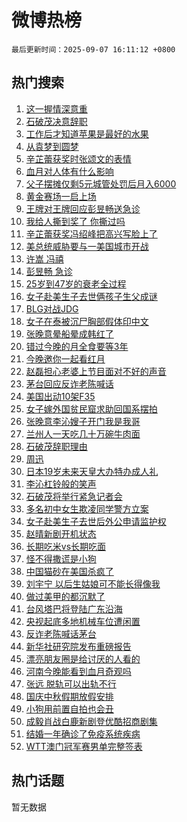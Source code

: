 # 微博热榜

`最后更新时间：2025-09-07 16:11:12 +0800`

## 热门搜索

1. [这一握情深意重](https://m.weibo.cn/search?containerid=100103type%3D1%26t%3D10%26q%3D%23%E8%BF%99%E4%B8%80%E6%8F%A1%E6%83%85%E6%B7%B1%E6%84%8F%E9%87%8D%23&stream_entry_id=51&isnewpage=1&extparam=seat%3D1%26filter_type%3Drealtimehot%26stream_entry_id%3D51%26c_type%3D51%26pos%3D0%26cate%3D10103%26dgr%3D0%26q%3D%2523%25E8%25BF%2599%25E4%25B8%2580%25E6%258F%25A1%25E6%2583%2585%25E6%25B7%25B1%25E6%2584%258F%25E9%2587%258D%2523%26display_time%3D1757232671%26pre_seqid%3D17572326713590107776965)
1. [石破茂决意辞职](https://m.weibo.cn/search?containerid=100103type%3D1%26t%3D10%26q%3D%23%E7%9F%B3%E7%A0%B4%E8%8C%82%E5%86%B3%E6%84%8F%E8%BE%9E%E8%81%8C%23&stream_entry_id=31&isnewpage=1&extparam=seat%3D1%26filter_type%3Drealtimehot%26c_type%3D31%26cate%3D5001%26band_rank%3D1%26stream_entry_id%3D31%26lcate%3D5001%26dgr%3D0%26pos%3D0%26realpos%3D1%26flag%3D0%26q%3D%2523%25E7%259F%25B3%25E7%25A0%25B4%25E8%258C%2582%25E5%2586%25B3%25E6%2584%258F%25E8%25BE%259E%25E8%2581%258C%2523%26display_time%3D1757232671%26pre_seqid%3D17572326713590107776965)
1. [工作后才知道苹果是最好的水果](https://m.weibo.cn/search?containerid=100103type%3D1%26t%3D10%26q%3D%E5%B7%A5%E4%BD%9C%E5%90%8E%E6%89%8D%E7%9F%A5%E9%81%93%E8%8B%B9%E6%9E%9C%E6%98%AF%E6%9C%80%E5%A5%BD%E7%9A%84%E6%B0%B4%E6%9E%9C&stream_entry_id=31&isnewpage=1&extparam=seat%3D1%26filter_type%3Drealtimehot%26c_type%3D31%26cate%3D5001%26band_rank%3D2%26stream_entry_id%3D31%26lcate%3D5001%26dgr%3D0%26pos%3D1%26realpos%3D2%26flag%3D2%26q%3D%25E5%25B7%25A5%25E4%25BD%259C%25E5%2590%258E%25E6%2589%258D%25E7%259F%25A5%25E9%2581%2593%25E8%258B%25B9%25E6%259E%259C%25E6%2598%25AF%25E6%259C%2580%25E5%25A5%25BD%25E7%259A%2584%25E6%25B0%25B4%25E6%259E%259C%26display_time%3D1757232671%26pre_seqid%3D17572326713590107776965)
1. [从袁梦到圆梦](https://m.weibo.cn/search?containerid=100103type%3D1%26t%3D10%26q%3D%23%E4%BB%8E%E8%A2%81%E6%A2%A6%E5%88%B0%E5%9C%86%E6%A2%A6%23&stream_entry_id=31&isnewpage=1&extparam=seat%3D1%26filter_type%3Drealtimehot%26c_type%3D31%26cate%3D5001%26band_rank%3D3%26stream_entry_id%3D31%26lcate%3D5001%26dgr%3D0%26pos%3D2%26realpos%3D3%26flag%3D0%26q%3D%2523%25E4%25BB%258E%25E8%25A2%2581%25E6%25A2%25A6%25E5%2588%25B0%25E5%259C%2586%25E6%25A2%25A6%2523%26display_time%3D1757232671%26pre_seqid%3D17572326713590107776965)
1. [辛芷蕾获奖时张颂文的表情](https://m.weibo.cn/search?containerid=100103type%3D1%26t%3D10%26q%3D%23%E8%BE%9B%E8%8A%B7%E8%95%BE%E8%8E%B7%E5%A5%96%E6%97%B6%E5%BC%A0%E9%A2%82%E6%96%87%E7%9A%84%E8%A1%A8%E6%83%85%23&stream_entry_id=31&isnewpage=1&extparam=seat%3D1%26filter_type%3Drealtimehot%26c_type%3D31%26cate%3D5001%26band_rank%3D4%26stream_entry_id%3D31%26lcate%3D5001%26dgr%3D0%26pos%3D3%26realpos%3D4%26flag%3D2%26q%3D%2523%25E8%25BE%259B%25E8%258A%25B7%25E8%2595%25BE%25E8%258E%25B7%25E5%25A5%2596%25E6%2597%25B6%25E5%25BC%25A0%25E9%25A2%2582%25E6%2596%2587%25E7%259A%2584%25E8%25A1%25A8%25E6%2583%2585%2523%26display_time%3D1757232671%26pre_seqid%3D17572326713590107776965)
1. [血月对人体有什么影响](https://m.weibo.cn/search?containerid=100103type%3D1%26t%3D10%26q%3D%23%E8%A1%80%E6%9C%88%E5%AF%B9%E4%BA%BA%E4%BD%93%E6%9C%89%E4%BB%80%E4%B9%88%E5%BD%B1%E5%93%8D%23&stream_entry_id=31&isnewpage=1&extparam=seat%3D1%26filter_type%3Drealtimehot%26c_type%3D31%26cate%3D5001%26band_rank%3D5%26stream_entry_id%3D31%26lcate%3D5001%26dgr%3D0%26pos%3D4%26realpos%3D5%26flag%3D0%26q%3D%2523%25E8%25A1%2580%25E6%259C%2588%25E5%25AF%25B9%25E4%25BA%25BA%25E4%25BD%2593%25E6%259C%2589%25E4%25BB%2580%25E4%25B9%2588%25E5%25BD%25B1%25E5%2593%258D%2523%26display_time%3D1757232671%26pre_seqid%3D17572326713590107776965)
1. [父子摆摊仅剩5元城管处罚后月入6000](https://m.weibo.cn/search?containerid=100103type%3D1%26t%3D10%26q%3D%23%E7%88%B6%E5%AD%90%E6%91%86%E6%91%8A%E4%BB%85%E5%89%A95%E5%85%83%E5%9F%8E%E7%AE%A1%E5%A4%84%E7%BD%9A%E5%90%8E%E6%9C%88%E5%85%A56000%23&stream_entry_id=31&isnewpage=1&extparam=seat%3D1%26filter_type%3Drealtimehot%26c_type%3D31%26cate%3D5001%26band_rank%3D6%26stream_entry_id%3D31%26lcate%3D5001%26dgr%3D0%26pos%3D5%26realpos%3D6%26flag%3D0%26q%3D%2523%25E7%2588%25B6%25E5%25AD%2590%25E6%2591%2586%25E6%2591%258A%25E4%25BB%2585%25E5%2589%25A95%25E5%2585%2583%25E5%259F%258E%25E7%25AE%25A1%25E5%25A4%2584%25E7%25BD%259A%25E5%2590%258E%25E6%259C%2588%25E5%2585%25A56000%2523%26display_time%3D1757232671%26pre_seqid%3D17572326713590107776965)
1. [黄金赛场一启上场](https://m.weibo.cn/search?containerid=100103type%3D1%26t%3D10%26q%3D%23%E9%BB%84%E9%87%91%E8%B5%9B%E5%9C%BA%E4%B8%80%E5%90%AF%E4%B8%8A%E5%9C%BA%23&stream_entry_id=31&isnewpage=1&extparam=seat%3D1%26filter_type%3Drealtimehot%26adid%3D299859%26cate%3D5001%26band_rank%3D7%26is_ad_pos%3D1%26stream_entry_id%3D31%26topic_ad%3D1%26c_type%3D31%26pos%3D6%26lcate%3D5001%26dgr%3D0%26q%3D%2523%25E9%25BB%2584%25E9%2587%2591%25E8%25B5%259B%25E5%259C%25BA%25E4%25B8%2580%25E5%2590%25AF%25E4%25B8%258A%25E5%259C%25BA%2523%26display_time%3D1757232671%26pre_seqid%3D17572326713590107776965)
1. [王牌对王牌回应彭昱畅送急诊](https://m.weibo.cn/search?containerid=100103type%3D1%26t%3D10%26q%3D%23%E7%8E%8B%E7%89%8C%E5%AF%B9%E7%8E%8B%E7%89%8C%E5%9B%9E%E5%BA%94%E5%BD%AD%E6%98%B1%E7%95%85%E9%80%81%E6%80%A5%E8%AF%8A%23&stream_entry_id=31&isnewpage=1&extparam=seat%3D1%26filter_type%3Drealtimehot%26c_type%3D31%26cate%3D5001%26band_rank%3D7%26stream_entry_id%3D31%26lcate%3D5001%26dgr%3D0%26pos%3D7%26realpos%3D7%26flag%3D1%26q%3D%2523%25E7%258E%258B%25E7%2589%258C%25E5%25AF%25B9%25E7%258E%258B%25E7%2589%258C%25E5%259B%259E%25E5%25BA%2594%25E5%25BD%25AD%25E6%2598%25B1%25E7%2595%2585%25E9%2580%2581%25E6%2580%25A5%25E8%25AF%258A%2523%26display_time%3D1757232671%26pre_seqid%3D17572326713590107776965)
1. [我给人撕到奖了 你撕过吗](https://m.weibo.cn/search?containerid=100103type%3D1%26t%3D10%26q%3D%E6%88%91%E7%BB%99%E4%BA%BA%E6%92%95%E5%88%B0%E5%A5%96%E4%BA%86+%E4%BD%A0%E6%92%95%E8%BF%87%E5%90%97&stream_entry_id=31&isnewpage=1&extparam=seat%3D1%26filter_type%3Drealtimehot%26c_type%3D31%26cate%3D5001%26band_rank%3D8%26stream_entry_id%3D31%26lcate%3D5001%26dgr%3D0%26pos%3D8%26realpos%3D8%26flag%3D0%26q%3D%25E6%2588%2591%25E7%25BB%2599%25E4%25BA%25BA%25E6%2592%2595%25E5%2588%25B0%25E5%25A5%2596%25E4%25BA%2586%2520%25E4%25BD%25A0%25E6%2592%2595%25E8%25BF%2587%25E5%2590%2597%26display_time%3D1757232671%26pre_seqid%3D17572326713590107776965)
1. [辛芷蕾获奖冯绍峰把高兴写脸上了](https://m.weibo.cn/search?containerid=100103type%3D1%26t%3D10%26q%3D%23%E8%BE%9B%E8%8A%B7%E8%95%BE%E8%8E%B7%E5%A5%96%E5%86%AF%E7%BB%8D%E5%B3%B0%E6%8A%8A%E9%AB%98%E5%85%B4%E5%86%99%E8%84%B8%E4%B8%8A%E4%BA%86%23&stream_entry_id=31&isnewpage=1&extparam=seat%3D1%26filter_type%3Drealtimehot%26c_type%3D31%26cate%3D5001%26band_rank%3D9%26stream_entry_id%3D31%26lcate%3D5001%26dgr%3D0%26pos%3D9%26realpos%3D9%26flag%3D0%26q%3D%2523%25E8%25BE%259B%25E8%258A%25B7%25E8%2595%25BE%25E8%258E%25B7%25E5%25A5%2596%25E5%2586%25AF%25E7%25BB%258D%25E5%25B3%25B0%25E6%258A%258A%25E9%25AB%2598%25E5%2585%25B4%25E5%2586%2599%25E8%2584%25B8%25E4%25B8%258A%25E4%25BA%2586%2523%26display_time%3D1757232671%26pre_seqid%3D17572326713590107776965)
1. [美总统威胁要与一美国城市开战](https://m.weibo.cn/search?containerid=100103type%3D1%26t%3D10%26q%3D%23%E7%BE%8E%E6%80%BB%E7%BB%9F%E5%A8%81%E8%83%81%E8%A6%81%E4%B8%8E%E4%B8%80%E7%BE%8E%E5%9B%BD%E5%9F%8E%E5%B8%82%E5%BC%80%E6%88%98%23&stream_entry_id=31&isnewpage=1&extparam=seat%3D1%26filter_type%3Drealtimehot%26c_type%3D31%26cate%3D5001%26band_rank%3D10%26stream_entry_id%3D31%26lcate%3D5001%26dgr%3D0%26pos%3D10%26realpos%3D10%26flag%3D1%26q%3D%2523%25E7%25BE%258E%25E6%2580%25BB%25E7%25BB%259F%25E5%25A8%2581%25E8%2583%2581%25E8%25A6%2581%25E4%25B8%258E%25E4%25B8%2580%25E7%25BE%258E%25E5%259B%25BD%25E5%259F%258E%25E5%25B8%2582%25E5%25BC%2580%25E6%2588%2598%2523%26display_time%3D1757232671%26pre_seqid%3D17572326713590107776965)
1. [许嵩 冯禧](https://m.weibo.cn/search?containerid=100103type%3D1%26t%3D10%26q%3D%E8%AE%B8%E5%B5%A9+%E5%86%AF%E7%A6%A7&stream_entry_id=31&isnewpage=1&extparam=seat%3D1%26filter_type%3Drealtimehot%26c_type%3D31%26cate%3D5001%26band_rank%3D11%26stream_entry_id%3D31%26lcate%3D5001%26dgr%3D0%26pos%3D11%26realpos%3D11%26flag%3D2%26q%3D%25E8%25AE%25B8%25E5%25B5%25A9%2520%25E5%2586%25AF%25E7%25A6%25A7%26display_time%3D1757232671%26pre_seqid%3D17572326713590107776965)
1. [彭昱畅 急诊](https://m.weibo.cn/search?containerid=100103type%3D1%26t%3D10%26q%3D%E5%BD%AD%E6%98%B1%E7%95%85+%E6%80%A5%E8%AF%8A&stream_entry_id=31&isnewpage=1&extparam=seat%3D1%26filter_type%3Drealtimehot%26c_type%3D31%26cate%3D5001%26band_rank%3D12%26stream_entry_id%3D31%26lcate%3D5001%26dgr%3D0%26pos%3D12%26realpos%3D12%26flag%3D2%26q%3D%25E5%25BD%25AD%25E6%2598%25B1%25E7%2595%2585%2520%25E6%2580%25A5%25E8%25AF%258A%26display_time%3D1757232671%26pre_seqid%3D17572326713590107776965)
1. [25岁到47岁的衰老全过程](https://m.weibo.cn/search?containerid=100103type%3D1%26t%3D10%26q%3D%2325%E5%B2%81%E5%88%B047%E5%B2%81%E7%9A%84%E8%A1%B0%E8%80%81%E5%85%A8%E8%BF%87%E7%A8%8B%23&stream_entry_id=31&isnewpage=1&extparam=seat%3D1%26filter_type%3Drealtimehot%26c_type%3D31%26cate%3D5001%26band_rank%3D13%26stream_entry_id%3D31%26lcate%3D5001%26dgr%3D0%26pos%3D13%26realpos%3D13%26flag%3D1%26q%3D%252325%25E5%25B2%2581%25E5%2588%25B047%25E5%25B2%2581%25E7%259A%2584%25E8%25A1%25B0%25E8%2580%2581%25E5%2585%25A8%25E8%25BF%2587%25E7%25A8%258B%2523%26display_time%3D1757232671%26pre_seqid%3D17572326713590107776965)
1. [女子赴美生子去世俩孩子生父成谜](https://m.weibo.cn/search?containerid=100103type%3D1%26t%3D10%26q%3D%23%E5%A5%B3%E5%AD%90%E8%B5%B4%E7%BE%8E%E7%94%9F%E5%AD%90%E5%8E%BB%E4%B8%96%E4%BF%A9%E5%AD%A9%E5%AD%90%E7%94%9F%E7%88%B6%E6%88%90%E8%B0%9C%23&stream_entry_id=31&isnewpage=1&extparam=seat%3D1%26filter_type%3Drealtimehot%26c_type%3D31%26cate%3D5001%26band_rank%3D14%26stream_entry_id%3D31%26lcate%3D5001%26dgr%3D0%26pos%3D14%26realpos%3D14%26flag%3D0%26q%3D%2523%25E5%25A5%25B3%25E5%25AD%2590%25E8%25B5%25B4%25E7%25BE%258E%25E7%2594%259F%25E5%25AD%2590%25E5%258E%25BB%25E4%25B8%2596%25E4%25BF%25A9%25E5%25AD%25A9%25E5%25AD%2590%25E7%2594%259F%25E7%2588%25B6%25E6%2588%2590%25E8%25B0%259C%2523%26display_time%3D1757232671%26pre_seqid%3D17572326713590107776965)
1. [BLG对战JDG](https://m.weibo.cn/search?containerid=100103type%3D1%26t%3D10%26q%3D%23BLG%E5%AF%B9%E6%88%98JDG%23&stream_entry_id=31&isnewpage=1&extparam=seat%3D1%26filter_type%3Drealtimehot%26c_type%3D31%26cate%3D5001%26band_rank%3D15%26stream_entry_id%3D31%26lcate%3D5001%26dgr%3D0%26pos%3D15%26realpos%3D15%26flag%3D1%26q%3D%2523BLG%25E5%25AF%25B9%25E6%2588%2598JDG%2523%26display_time%3D1757232671%26pre_seqid%3D17572326713590107776965)
1. [女子在泰被沉尸胸部假体印中文](https://m.weibo.cn/search?containerid=100103type%3D1%26t%3D10%26q%3D%23%E5%A5%B3%E5%AD%90%E5%9C%A8%E6%B3%B0%E8%A2%AB%E6%B2%89%E5%B0%B8%E8%83%B8%E9%83%A8%E5%81%87%E4%BD%93%E5%8D%B0%E4%B8%AD%E6%96%87%23&stream_entry_id=31&isnewpage=1&extparam=seat%3D1%26filter_type%3Drealtimehot%26c_type%3D31%26cate%3D5001%26band_rank%3D16%26stream_entry_id%3D31%26lcate%3D5001%26dgr%3D0%26pos%3D16%26realpos%3D16%26flag%3D2%26q%3D%2523%25E5%25A5%25B3%25E5%25AD%2590%25E5%259C%25A8%25E6%25B3%25B0%25E8%25A2%25AB%25E6%25B2%2589%25E5%25B0%25B8%25E8%2583%25B8%25E9%2583%25A8%25E5%2581%2587%25E4%25BD%2593%25E5%258D%25B0%25E4%25B8%25AD%25E6%2596%2587%2523%26display_time%3D1757232671%26pre_seqid%3D17572326713590107776965)
1. [张晚意晕船晕成韩红了](https://m.weibo.cn/search?containerid=100103type%3D1%26t%3D10%26q%3D%E5%BC%A0%E6%99%9A%E6%84%8F%E6%99%95%E8%88%B9%E6%99%95%E6%88%90%E9%9F%A9%E7%BA%A2%E4%BA%86&stream_entry_id=31&isnewpage=1&extparam=seat%3D1%26filter_type%3Drealtimehot%26c_type%3D31%26cate%3D5001%26band_rank%3D17%26stream_entry_id%3D31%26lcate%3D5001%26dgr%3D0%26pos%3D17%26realpos%3D17%26flag%3D0%26q%3D%25E5%25BC%25A0%25E6%2599%259A%25E6%2584%258F%25E6%2599%2595%25E8%2588%25B9%25E6%2599%2595%25E6%2588%2590%25E9%259F%25A9%25E7%25BA%25A2%25E4%25BA%2586%26display_time%3D1757232671%26pre_seqid%3D17572326713590107776965)
1. [错过今晚的月全食要等3年](https://m.weibo.cn/search?containerid=100103type%3D1%26t%3D10%26q%3D%23%E9%94%99%E8%BF%87%E4%BB%8A%E6%99%9A%E7%9A%84%E6%9C%88%E5%85%A8%E9%A3%9F%E8%A6%81%E7%AD%893%E5%B9%B4%23&stream_entry_id=31&isnewpage=1&extparam=seat%3D1%26filter_type%3Drealtimehot%26c_type%3D31%26cate%3D5001%26band_rank%3D18%26stream_entry_id%3D31%26lcate%3D5001%26dgr%3D0%26pos%3D18%26realpos%3D18%26flag%3D0%26q%3D%2523%25E9%2594%2599%25E8%25BF%2587%25E4%25BB%258A%25E6%2599%259A%25E7%259A%2584%25E6%259C%2588%25E5%2585%25A8%25E9%25A3%259F%25E8%25A6%2581%25E7%25AD%25893%25E5%25B9%25B4%2523%26display_time%3D1757232671%26pre_seqid%3D17572326713590107776965)
1. [今晚邀你一起看红月](https://m.weibo.cn/search?containerid=100103type%3D1%26t%3D10%26q%3D%23%E4%BB%8A%E6%99%9A%E9%82%80%E4%BD%A0%E4%B8%80%E8%B5%B7%E7%9C%8B%E7%BA%A2%E6%9C%88%23&stream_entry_id=31&isnewpage=1&extparam=seat%3D1%26filter_type%3Drealtimehot%26c_type%3D31%26cate%3D5001%26band_rank%3D19%26stream_entry_id%3D31%26lcate%3D5001%26dgr%3D0%26pos%3D19%26realpos%3D19%26flag%3D0%26q%3D%2523%25E4%25BB%258A%25E6%2599%259A%25E9%2582%2580%25E4%25BD%25A0%25E4%25B8%2580%25E8%25B5%25B7%25E7%259C%258B%25E7%25BA%25A2%25E6%259C%2588%2523%26display_time%3D1757232671%26pre_seqid%3D17572326713590107776965)
1. [赵磊担心老婆上节目面对不好的声音](https://m.weibo.cn/search?containerid=100103type%3D1%26t%3D10%26q%3D%E8%B5%B5%E7%A3%8A%E6%8B%85%E5%BF%83%E8%80%81%E5%A9%86%E4%B8%8A%E8%8A%82%E7%9B%AE%E9%9D%A2%E5%AF%B9%E4%B8%8D%E5%A5%BD%E7%9A%84%E5%A3%B0%E9%9F%B3&stream_entry_id=31&isnewpage=1&extparam=seat%3D1%26filter_type%3Drealtimehot%26c_type%3D31%26cate%3D5001%26band_rank%3D20%26stream_entry_id%3D31%26lcate%3D5001%26dgr%3D0%26pos%3D20%26realpos%3D20%26flag%3D0%26q%3D%25E8%25B5%25B5%25E7%25A3%258A%25E6%258B%2585%25E5%25BF%2583%25E8%2580%2581%25E5%25A9%2586%25E4%25B8%258A%25E8%258A%2582%25E7%259B%25AE%25E9%259D%25A2%25E5%25AF%25B9%25E4%25B8%258D%25E5%25A5%25BD%25E7%259A%2584%25E5%25A3%25B0%25E9%259F%25B3%26display_time%3D1757232671%26pre_seqid%3D17572326713590107776965)
1. [茅台回应反诈老陈喊话](https://m.weibo.cn/search?containerid=100103type%3D1%26t%3D10%26q%3D%23%E8%8C%85%E5%8F%B0%E5%9B%9E%E5%BA%94%E5%8F%8D%E8%AF%88%E8%80%81%E9%99%88%E5%96%8A%E8%AF%9D%23&stream_entry_id=31&isnewpage=1&extparam=seat%3D1%26filter_type%3Drealtimehot%26c_type%3D31%26cate%3D5001%26band_rank%3D21%26stream_entry_id%3D31%26lcate%3D5001%26dgr%3D0%26pos%3D21%26realpos%3D21%26flag%3D0%26q%3D%2523%25E8%258C%2585%25E5%258F%25B0%25E5%259B%259E%25E5%25BA%2594%25E5%258F%258D%25E8%25AF%2588%25E8%2580%2581%25E9%2599%2588%25E5%2596%258A%25E8%25AF%259D%2523%26display_time%3D1757232671%26pre_seqid%3D17572326713590107776965)
1. [美国出动10架F35](https://m.weibo.cn/search?containerid=100103type%3D1%26t%3D10%26q%3D%23%E7%BE%8E%E5%9B%BD%E5%87%BA%E5%8A%A810%E6%9E%B6F35%23&stream_entry_id=31&isnewpage=1&extparam=seat%3D1%26filter_type%3Drealtimehot%26c_type%3D31%26cate%3D5001%26band_rank%3D22%26stream_entry_id%3D31%26lcate%3D5001%26dgr%3D0%26pos%3D22%26realpos%3D22%26flag%3D0%26q%3D%2523%25E7%25BE%258E%25E5%259B%25BD%25E5%2587%25BA%25E5%258A%25A810%25E6%259E%25B6F35%2523%26display_time%3D1757232671%26pre_seqid%3D17572326713590107776965)
1. [女子嫁外国贫民窟求助回国系摆拍](https://m.weibo.cn/search?containerid=100103type%3D1%26t%3D10%26q%3D%23%E5%A5%B3%E5%AD%90%E5%AB%81%E5%A4%96%E5%9B%BD%E8%B4%AB%E6%B0%91%E7%AA%9F%E6%B1%82%E5%8A%A9%E5%9B%9E%E5%9B%BD%E7%B3%BB%E6%91%86%E6%8B%8D%23&stream_entry_id=31&isnewpage=1&extparam=seat%3D1%26filter_type%3Drealtimehot%26c_type%3D31%26cate%3D5001%26band_rank%3D23%26stream_entry_id%3D31%26lcate%3D5001%26dgr%3D0%26pos%3D23%26realpos%3D23%26flag%3D1%26q%3D%2523%25E5%25A5%25B3%25E5%25AD%2590%25E5%25AB%2581%25E5%25A4%2596%25E5%259B%25BD%25E8%25B4%25AB%25E6%25B0%2591%25E7%25AA%259F%25E6%25B1%2582%25E5%258A%25A9%25E5%259B%259E%25E5%259B%25BD%25E7%25B3%25BB%25E6%2591%2586%25E6%258B%258D%2523%26display_time%3D1757232671%26pre_seqid%3D17572326713590107776965)
1. [张晚意李沁嫂子开门我是我哥](https://m.weibo.cn/search?containerid=100103type%3D1%26t%3D10%26q%3D%E5%BC%A0%E6%99%9A%E6%84%8F%E6%9D%8E%E6%B2%81%E5%AB%82%E5%AD%90%E5%BC%80%E9%97%A8%E6%88%91%E6%98%AF%E6%88%91%E5%93%A5&stream_entry_id=31&isnewpage=1&extparam=seat%3D1%26filter_type%3Drealtimehot%26c_type%3D31%26cate%3D5001%26band_rank%3D24%26stream_entry_id%3D31%26lcate%3D5001%26dgr%3D0%26pos%3D24%26realpos%3D24%26flag%3D1%26q%3D%25E5%25BC%25A0%25E6%2599%259A%25E6%2584%258F%25E6%259D%258E%25E6%25B2%2581%25E5%25AB%2582%25E5%25AD%2590%25E5%25BC%2580%25E9%2597%25A8%25E6%2588%2591%25E6%2598%25AF%25E6%2588%2591%25E5%2593%25A5%26display_time%3D1757232671%26pre_seqid%3D17572326713590107776965)
1. [兰州人一天吃几十万碗牛肉面](https://m.weibo.cn/search?containerid=100103type%3D1%26t%3D10%26q%3D%23%E5%85%B0%E5%B7%9E%E4%BA%BA%E4%B8%80%E5%A4%A9%E5%90%83%E5%87%A0%E5%8D%81%E4%B8%87%E7%A2%97%E7%89%9B%E8%82%89%E9%9D%A2%23&stream_entry_id=31&isnewpage=1&extparam=seat%3D1%26filter_type%3Drealtimehot%26c_type%3D31%26cate%3D5001%26band_rank%3D25%26stream_entry_id%3D31%26lcate%3D5001%26dgr%3D0%26pos%3D25%26realpos%3D25%26flag%3D1%26q%3D%2523%25E5%2585%25B0%25E5%25B7%259E%25E4%25BA%25BA%25E4%25B8%2580%25E5%25A4%25A9%25E5%2590%2583%25E5%2587%25A0%25E5%258D%2581%25E4%25B8%2587%25E7%25A2%2597%25E7%2589%259B%25E8%2582%2589%25E9%259D%25A2%2523%26display_time%3D1757232671%26pre_seqid%3D17572326713590107776965)
1. [石破茂辞职理由](https://m.weibo.cn/search?containerid=100103type%3D1%26t%3D10%26q%3D%23%E7%9F%B3%E7%A0%B4%E8%8C%82%E8%BE%9E%E8%81%8C%E7%90%86%E7%94%B1%23&stream_entry_id=31&isnewpage=1&extparam=seat%3D1%26filter_type%3Drealtimehot%26c_type%3D31%26cate%3D5001%26band_rank%3D26%26stream_entry_id%3D31%26lcate%3D5001%26dgr%3D0%26pos%3D26%26realpos%3D26%26flag%3D1%26q%3D%2523%25E7%259F%25B3%25E7%25A0%25B4%25E8%258C%2582%25E8%25BE%259E%25E8%2581%258C%25E7%2590%2586%25E7%2594%25B1%2523%26display_time%3D1757232671%26pre_seqid%3D17572326713590107776965)
1. [周迅](https://m.weibo.cn/search?containerid=100103type%3D1%26t%3D10%26q%3D%E5%91%A8%E8%BF%85&stream_entry_id=31&isnewpage=1&extparam=seat%3D1%26filter_type%3Drealtimehot%26c_type%3D31%26cate%3D5001%26band_rank%3D27%26stream_entry_id%3D31%26lcate%3D5001%26dgr%3D0%26pos%3D27%26realpos%3D27%26flag%3D1%26q%3D%25E5%2591%25A8%25E8%25BF%2585%26display_time%3D1757232671%26pre_seqid%3D17572326713590107776965)
1. [日本19岁未来天皇大办特办成人礼](https://m.weibo.cn/search?containerid=100103type%3D1%26t%3D10%26q%3D%E6%97%A5%E6%9C%AC19%E5%B2%81%E6%9C%AA%E6%9D%A5%E5%A4%A9%E7%9A%87%E5%A4%A7%E5%8A%9E%E7%89%B9%E5%8A%9E%E6%88%90%E4%BA%BA%E7%A4%BC&stream_entry_id=31&isnewpage=1&extparam=seat%3D1%26filter_type%3Drealtimehot%26c_type%3D31%26cate%3D5001%26band_rank%3D28%26stream_entry_id%3D31%26lcate%3D5001%26dgr%3D0%26pos%3D28%26realpos%3D28%26flag%3D0%26q%3D%25E6%2597%25A5%25E6%259C%25AC19%25E5%25B2%2581%25E6%259C%25AA%25E6%259D%25A5%25E5%25A4%25A9%25E7%259A%2587%25E5%25A4%25A7%25E5%258A%259E%25E7%2589%25B9%25E5%258A%259E%25E6%2588%2590%25E4%25BA%25BA%25E7%25A4%25BC%26display_time%3D1757232671%26pre_seqid%3D17572326713590107776965)
1. [李沁杠铃般的笑声](https://m.weibo.cn/search?containerid=100103type%3D1%26t%3D10%26q%3D%E6%9D%8E%E6%B2%81%E6%9D%A0%E9%93%83%E8%88%AC%E7%9A%84%E7%AC%91%E5%A3%B0&stream_entry_id=31&isnewpage=1&extparam=seat%3D1%26filter_type%3Drealtimehot%26c_type%3D31%26cate%3D5001%26band_rank%3D29%26stream_entry_id%3D31%26lcate%3D5001%26dgr%3D0%26pos%3D29%26realpos%3D29%26flag%3D1%26q%3D%25E6%259D%258E%25E6%25B2%2581%25E6%259D%25A0%25E9%2593%2583%25E8%2588%25AC%25E7%259A%2584%25E7%25AC%2591%25E5%25A3%25B0%26display_time%3D1757232671%26pre_seqid%3D17572326713590107776965)
1. [石破茂将举行紧急记者会](https://m.weibo.cn/search?containerid=100103type%3D1%26t%3D10%26q%3D%23%E7%9F%B3%E7%A0%B4%E8%8C%82%E5%B0%86%E4%B8%BE%E8%A1%8C%E7%B4%A7%E6%80%A5%E8%AE%B0%E8%80%85%E4%BC%9A%23&stream_entry_id=31&isnewpage=1&extparam=seat%3D1%26filter_type%3Drealtimehot%26c_type%3D31%26cate%3D5001%26band_rank%3D30%26stream_entry_id%3D31%26lcate%3D5001%26dgr%3D0%26pos%3D30%26realpos%3D30%26flag%3D1%26q%3D%2523%25E7%259F%25B3%25E7%25A0%25B4%25E8%258C%2582%25E5%25B0%2586%25E4%25B8%25BE%25E8%25A1%258C%25E7%25B4%25A7%25E6%2580%25A5%25E8%25AE%25B0%25E8%2580%2585%25E4%25BC%259A%2523%26display_time%3D1757232671%26pre_seqid%3D17572326713590107776965)
1. [多名初中女生欺凌同学警方立案](https://m.weibo.cn/search?containerid=100103type%3D1%26t%3D10%26q%3D%23%E5%A4%9A%E5%90%8D%E5%88%9D%E4%B8%AD%E5%A5%B3%E7%94%9F%E6%AC%BA%E5%87%8C%E5%90%8C%E5%AD%A6%E8%AD%A6%E6%96%B9%E7%AB%8B%E6%A1%88%23&stream_entry_id=31&isnewpage=1&extparam=seat%3D1%26filter_type%3Drealtimehot%26c_type%3D31%26cate%3D5001%26band_rank%3D31%26stream_entry_id%3D31%26lcate%3D5001%26dgr%3D0%26pos%3D31%26realpos%3D31%26flag%3D1%26q%3D%2523%25E5%25A4%259A%25E5%2590%258D%25E5%2588%259D%25E4%25B8%25AD%25E5%25A5%25B3%25E7%2594%259F%25E6%25AC%25BA%25E5%2587%258C%25E5%2590%258C%25E5%25AD%25A6%25E8%25AD%25A6%25E6%2596%25B9%25E7%25AB%258B%25E6%25A1%2588%2523%26display_time%3D1757232671%26pre_seqid%3D17572326713590107776965)
1. [女子赴美生子去世后外公申请监护权](https://m.weibo.cn/search?containerid=100103type%3D1%26t%3D10%26q%3D%23%E5%A5%B3%E5%AD%90%E8%B5%B4%E7%BE%8E%E7%94%9F%E5%AD%90%E5%8E%BB%E4%B8%96%E5%90%8E%E5%A4%96%E5%85%AC%E7%94%B3%E8%AF%B7%E7%9B%91%E6%8A%A4%E6%9D%83%23&stream_entry_id=31&isnewpage=1&extparam=seat%3D1%26filter_type%3Drealtimehot%26c_type%3D31%26cate%3D5001%26band_rank%3D32%26stream_entry_id%3D31%26lcate%3D5001%26dgr%3D0%26pos%3D32%26realpos%3D32%26flag%3D1%26q%3D%2523%25E5%25A5%25B3%25E5%25AD%2590%25E8%25B5%25B4%25E7%25BE%258E%25E7%2594%259F%25E5%25AD%2590%25E5%258E%25BB%25E4%25B8%2596%25E5%2590%258E%25E5%25A4%2596%25E5%2585%25AC%25E7%2594%25B3%25E8%25AF%25B7%25E7%259B%2591%25E6%258A%25A4%25E6%259D%2583%2523%26display_time%3D1757232671%26pre_seqid%3D17572326713590107776965)
1. [赵晴新剧开机状态](https://m.weibo.cn/search?containerid=100103type%3D1%26t%3D10%26q%3D%23%E8%B5%B5%E6%99%B4%E6%96%B0%E5%89%A7%E5%BC%80%E6%9C%BA%E7%8A%B6%E6%80%81%23&stream_entry_id=31&isnewpage=1&extparam=seat%3D1%26filter_type%3Drealtimehot%26c_type%3D31%26cate%3D5001%26band_rank%3D33%26stream_entry_id%3D31%26lcate%3D5001%26dgr%3D0%26pos%3D33%26realpos%3D33%26flag%3D1%26q%3D%2523%25E8%25B5%25B5%25E6%2599%25B4%25E6%2596%25B0%25E5%2589%25A7%25E5%25BC%2580%25E6%259C%25BA%25E7%258A%25B6%25E6%2580%2581%2523%26display_time%3D1757232671%26pre_seqid%3D17572326713590107776965)
1. [长期吃米vs长期吃面](https://m.weibo.cn/search?containerid=100103type%3D1%26t%3D10%26q%3D%E9%95%BF%E6%9C%9F%E5%90%83%E7%B1%B3vs%E9%95%BF%E6%9C%9F%E5%90%83%E9%9D%A2&stream_entry_id=31&isnewpage=1&extparam=seat%3D1%26filter_type%3Drealtimehot%26c_type%3D31%26cate%3D5001%26band_rank%3D34%26stream_entry_id%3D31%26lcate%3D5001%26dgr%3D0%26pos%3D34%26realpos%3D34%26flag%3D1%26q%3D%25E9%2595%25BF%25E6%259C%259F%25E5%2590%2583%25E7%25B1%25B3vs%25E9%2595%25BF%25E6%259C%259F%25E5%2590%2583%25E9%259D%25A2%26display_time%3D1757232671%26pre_seqid%3D17572326713590107776965)
1. [怪不得撒谎是小狗](https://m.weibo.cn/search?containerid=100103type%3D1%26t%3D10%26q%3D%E6%80%AA%E4%B8%8D%E5%BE%97%E6%92%92%E8%B0%8E%E6%98%AF%E5%B0%8F%E7%8B%97&stream_entry_id=31&isnewpage=1&extparam=seat%3D1%26filter_type%3Drealtimehot%26c_type%3D31%26cate%3D5001%26band_rank%3D35%26stream_entry_id%3D31%26lcate%3D5001%26dgr%3D0%26pos%3D35%26realpos%3D35%26flag%3D1%26q%3D%25E6%2580%25AA%25E4%25B8%258D%25E5%25BE%2597%25E6%2592%2592%25E8%25B0%258E%25E6%2598%25AF%25E5%25B0%258F%25E7%258B%2597%26display_time%3D1757232671%26pre_seqid%3D17572326713590107776965)
1. [中国猫砂在美国杀疯了](https://m.weibo.cn/search?containerid=100103type%3D1%26t%3D10%26q%3D%23%E4%B8%AD%E5%9B%BD%E7%8C%AB%E7%A0%82%E5%9C%A8%E7%BE%8E%E5%9B%BD%E6%9D%80%E7%96%AF%E4%BA%86%23&stream_entry_id=31&isnewpage=1&extparam=seat%3D1%26filter_type%3Drealtimehot%26c_type%3D31%26cate%3D5001%26band_rank%3D36%26stream_entry_id%3D31%26lcate%3D5001%26dgr%3D0%26pos%3D36%26realpos%3D36%26flag%3D1%26q%3D%2523%25E4%25B8%25AD%25E5%259B%25BD%25E7%258C%25AB%25E7%25A0%2582%25E5%259C%25A8%25E7%25BE%258E%25E5%259B%25BD%25E6%259D%2580%25E7%2596%25AF%25E4%25BA%2586%2523%26display_time%3D1757232671%26pre_seqid%3D17572326713590107776965)
1. [刘宇宁 以后生姑娘可不能长得像我](https://m.weibo.cn/search?containerid=100103type%3D1%26t%3D10%26q%3D%E5%88%98%E5%AE%87%E5%AE%81+%E4%BB%A5%E5%90%8E%E7%94%9F%E5%A7%91%E5%A8%98%E5%8F%AF%E4%B8%8D%E8%83%BD%E9%95%BF%E5%BE%97%E5%83%8F%E6%88%91&stream_entry_id=31&isnewpage=1&extparam=seat%3D1%26filter_type%3Drealtimehot%26c_type%3D31%26cate%3D5001%26band_rank%3D37%26stream_entry_id%3D31%26lcate%3D5001%26dgr%3D0%26pos%3D37%26realpos%3D37%26flag%3D1%26q%3D%25E5%2588%2598%25E5%25AE%2587%25E5%25AE%2581%2520%25E4%25BB%25A5%25E5%2590%258E%25E7%2594%259F%25E5%25A7%2591%25E5%25A8%2598%25E5%258F%25AF%25E4%25B8%258D%25E8%2583%25BD%25E9%2595%25BF%25E5%25BE%2597%25E5%2583%258F%25E6%2588%2591%26display_time%3D1757232671%26pre_seqid%3D17572326713590107776965)
1. [做过美甲的都沉默了](https://m.weibo.cn/search?containerid=100103type%3D1%26t%3D10%26q%3D%E5%81%9A%E8%BF%87%E7%BE%8E%E7%94%B2%E7%9A%84%E9%83%BD%E6%B2%89%E9%BB%98%E4%BA%86&stream_entry_id=31&isnewpage=1&extparam=seat%3D1%26filter_type%3Drealtimehot%26c_type%3D31%26cate%3D5001%26band_rank%3D38%26stream_entry_id%3D31%26lcate%3D5001%26dgr%3D0%26pos%3D38%26realpos%3D38%26flag%3D1%26q%3D%25E5%2581%259A%25E8%25BF%2587%25E7%25BE%258E%25E7%2594%25B2%25E7%259A%2584%25E9%2583%25BD%25E6%25B2%2589%25E9%25BB%2598%25E4%25BA%2586%26display_time%3D1757232671%26pre_seqid%3D17572326713590107776965)
1. [台风塔巴将登陆广东沿海](https://m.weibo.cn/search?containerid=100103type%3D1%26t%3D10%26q%3D%23%E5%8F%B0%E9%A3%8E%E5%A1%94%E5%B7%B4%E5%B0%86%E7%99%BB%E9%99%86%E5%B9%BF%E4%B8%9C%E6%B2%BF%E6%B5%B7%23&stream_entry_id=31&isnewpage=1&extparam=seat%3D1%26filter_type%3Drealtimehot%26c_type%3D31%26cate%3D5001%26band_rank%3D39%26stream_entry_id%3D31%26lcate%3D5001%26dgr%3D0%26pos%3D39%26realpos%3D39%26flag%3D0%26q%3D%2523%25E5%258F%25B0%25E9%25A3%258E%25E5%25A1%2594%25E5%25B7%25B4%25E5%25B0%2586%25E7%2599%25BB%25E9%2599%2586%25E5%25B9%25BF%25E4%25B8%259C%25E6%25B2%25BF%25E6%25B5%25B7%2523%26display_time%3D1757232671%26pre_seqid%3D17572326713590107776965)
1. [央视起底多地机械车位遭闲置](https://m.weibo.cn/search?containerid=100103type%3D1%26t%3D10%26q%3D%23%E5%A4%AE%E8%A7%86%E8%B5%B7%E5%BA%95%E5%A4%9A%E5%9C%B0%E6%9C%BA%E6%A2%B0%E8%BD%A6%E4%BD%8D%E9%81%AD%E9%97%B2%E7%BD%AE%23&stream_entry_id=31&isnewpage=1&extparam=seat%3D1%26filter_type%3Drealtimehot%26c_type%3D31%26cate%3D5001%26band_rank%3D40%26stream_entry_id%3D31%26lcate%3D5001%26dgr%3D0%26pos%3D40%26realpos%3D40%26flag%3D0%26q%3D%2523%25E5%25A4%25AE%25E8%25A7%2586%25E8%25B5%25B7%25E5%25BA%2595%25E5%25A4%259A%25E5%259C%25B0%25E6%259C%25BA%25E6%25A2%25B0%25E8%25BD%25A6%25E4%25BD%258D%25E9%2581%25AD%25E9%2597%25B2%25E7%25BD%25AE%2523%26display_time%3D1757232671%26pre_seqid%3D17572326713590107776965)
1. [反诈老陈喊话茅台](https://m.weibo.cn/search?containerid=100103type%3D1%26t%3D10%26q%3D%E5%8F%8D%E8%AF%88%E8%80%81%E9%99%88%E5%96%8A%E8%AF%9D%E8%8C%85%E5%8F%B0&stream_entry_id=31&isnewpage=1&extparam=seat%3D1%26filter_type%3Drealtimehot%26c_type%3D31%26cate%3D5001%26band_rank%3D41%26stream_entry_id%3D31%26lcate%3D5001%26dgr%3D0%26pos%3D41%26realpos%3D41%26flag%3D1%26q%3D%25E5%258F%258D%25E8%25AF%2588%25E8%2580%2581%25E9%2599%2588%25E5%2596%258A%25E8%25AF%259D%25E8%258C%2585%25E5%258F%25B0%26display_time%3D1757232671%26pre_seqid%3D17572326713590107776965)
1. [新华社研究院发布重磅报告](https://m.weibo.cn/search?containerid=100103type%3D1%26t%3D10%26q%3D%23%E6%96%B0%E5%8D%8E%E7%A4%BE%E7%A0%94%E7%A9%B6%E9%99%A2%E5%8F%91%E5%B8%83%E9%87%8D%E7%A3%85%E6%8A%A5%E5%91%8A%23&stream_entry_id=31&isnewpage=1&extparam=seat%3D1%26filter_type%3Drealtimehot%26c_type%3D31%26cate%3D5001%26band_rank%3D42%26stream_entry_id%3D31%26lcate%3D5001%26dgr%3D0%26pos%3D42%26realpos%3D42%26flag%3D1%26q%3D%2523%25E6%2596%25B0%25E5%258D%258E%25E7%25A4%25BE%25E7%25A0%2594%25E7%25A9%25B6%25E9%2599%25A2%25E5%258F%2591%25E5%25B8%2583%25E9%2587%258D%25E7%25A3%2585%25E6%258A%25A5%25E5%2591%258A%2523%26display_time%3D1757232671%26pre_seqid%3D17572326713590107776965)
1. [漂亮朋友圈是给讨厌的人看的](https://m.weibo.cn/search?containerid=100103type%3D1%26t%3D10%26q%3D%E6%BC%82%E4%BA%AE%E6%9C%8B%E5%8F%8B%E5%9C%88%E6%98%AF%E7%BB%99%E8%AE%A8%E5%8E%8C%E7%9A%84%E4%BA%BA%E7%9C%8B%E7%9A%84&stream_entry_id=31&isnewpage=1&extparam=seat%3D1%26filter_type%3Drealtimehot%26c_type%3D31%26cate%3D5001%26band_rank%3D43%26stream_entry_id%3D31%26lcate%3D5001%26dgr%3D0%26pos%3D43%26realpos%3D43%26flag%3D1%26q%3D%25E6%25BC%2582%25E4%25BA%25AE%25E6%259C%258B%25E5%258F%258B%25E5%259C%2588%25E6%2598%25AF%25E7%25BB%2599%25E8%25AE%25A8%25E5%258E%258C%25E7%259A%2584%25E4%25BA%25BA%25E7%259C%258B%25E7%259A%2584%26display_time%3D1757232671%26pre_seqid%3D17572326713590107776965)
1. [河南今晚能看到血月奇观吗](https://m.weibo.cn/search?containerid=100103type%3D1%26t%3D10%26q%3D%23%E6%B2%B3%E5%8D%97%E4%BB%8A%E6%99%9A%E8%83%BD%E7%9C%8B%E5%88%B0%E8%A1%80%E6%9C%88%E5%A5%87%E8%A7%82%E5%90%97%23&stream_entry_id=31&isnewpage=1&extparam=seat%3D1%26filter_type%3Drealtimehot%26c_type%3D31%26cate%3D5001%26band_rank%3D44%26stream_entry_id%3D31%26lcate%3D5001%26dgr%3D0%26pos%3D44%26realpos%3D44%26flag%3D1%26q%3D%2523%25E6%25B2%25B3%25E5%258D%2597%25E4%25BB%258A%25E6%2599%259A%25E8%2583%25BD%25E7%259C%258B%25E5%2588%25B0%25E8%25A1%2580%25E6%259C%2588%25E5%25A5%2587%25E8%25A7%2582%25E5%2590%2597%2523%26display_time%3D1757232671%26pre_seqid%3D17572326713590107776965)
1. [张远 脱轨可以出轨不行](https://m.weibo.cn/search?containerid=100103type%3D1%26t%3D10%26q%3D%E5%BC%A0%E8%BF%9C+%E8%84%B1%E8%BD%A8%E5%8F%AF%E4%BB%A5%E5%87%BA%E8%BD%A8%E4%B8%8D%E8%A1%8C&stream_entry_id=31&isnewpage=1&extparam=seat%3D1%26filter_type%3Drealtimehot%26c_type%3D31%26cate%3D5001%26band_rank%3D45%26stream_entry_id%3D31%26lcate%3D5001%26dgr%3D0%26pos%3D45%26realpos%3D45%26flag%3D1%26q%3D%25E5%25BC%25A0%25E8%25BF%259C%2520%25E8%2584%25B1%25E8%25BD%25A8%25E5%258F%25AF%25E4%25BB%25A5%25E5%2587%25BA%25E8%25BD%25A8%25E4%25B8%258D%25E8%25A1%258C%26display_time%3D1757232671%26pre_seqid%3D17572326713590107776965)
1. [国庆中秋假期放假安排](https://m.weibo.cn/search?containerid=100103type%3D1%26t%3D10%26q%3D%23%E5%9B%BD%E5%BA%86%E4%B8%AD%E7%A7%8B%E5%81%87%E6%9C%9F%E6%94%BE%E5%81%87%E5%AE%89%E6%8E%92%23&stream_entry_id=31&isnewpage=1&extparam=seat%3D1%26filter_type%3Drealtimehot%26c_type%3D31%26cate%3D5001%26band_rank%3D46%26stream_entry_id%3D31%26lcate%3D5001%26dgr%3D0%26pos%3D46%26realpos%3D46%26flag%3D1%26q%3D%2523%25E5%259B%25BD%25E5%25BA%2586%25E4%25B8%25AD%25E7%25A7%258B%25E5%2581%2587%25E6%259C%259F%25E6%2594%25BE%25E5%2581%2587%25E5%25AE%2589%25E6%258E%2592%2523%26display_time%3D1757232671%26pre_seqid%3D17572326713590107776965)
1. [小狗用前置自拍也会丑](https://m.weibo.cn/search?containerid=100103type%3D1%26t%3D10%26q%3D%E5%B0%8F%E7%8B%97%E7%94%A8%E5%89%8D%E7%BD%AE%E8%87%AA%E6%8B%8D%E4%B9%9F%E4%BC%9A%E4%B8%91&stream_entry_id=31&isnewpage=1&extparam=seat%3D1%26filter_type%3Drealtimehot%26c_type%3D31%26cate%3D5001%26band_rank%3D47%26stream_entry_id%3D31%26lcate%3D5001%26dgr%3D0%26pos%3D47%26realpos%3D47%26flag%3D1%26q%3D%25E5%25B0%258F%25E7%258B%2597%25E7%2594%25A8%25E5%2589%258D%25E7%25BD%25AE%25E8%2587%25AA%25E6%258B%258D%25E4%25B9%259F%25E4%25BC%259A%25E4%25B8%2591%26display_time%3D1757232671%26pre_seqid%3D17572326713590107776965)
1. [成毅肖战白鹿新剧登优酷招商剧集](https://m.weibo.cn/search?containerid=100103type%3D1%26t%3D10%26q%3D%23%E6%88%90%E6%AF%85%E8%82%96%E6%88%98%E7%99%BD%E9%B9%BF%E6%96%B0%E5%89%A7%E7%99%BB%E4%BC%98%E9%85%B7%E6%8B%9B%E5%95%86%E5%89%A7%E9%9B%86%23&stream_entry_id=31&isnewpage=1&extparam=seat%3D1%26filter_type%3Drealtimehot%26c_type%3D31%26cate%3D5001%26band_rank%3D48%26stream_entry_id%3D31%26lcate%3D5001%26dgr%3D0%26pos%3D48%26realpos%3D48%26flag%3D1%26q%3D%2523%25E6%2588%2590%25E6%25AF%2585%25E8%2582%2596%25E6%2588%2598%25E7%2599%25BD%25E9%25B9%25BF%25E6%2596%25B0%25E5%2589%25A7%25E7%2599%25BB%25E4%25BC%2598%25E9%2585%25B7%25E6%258B%259B%25E5%2595%2586%25E5%2589%25A7%25E9%259B%2586%2523%26display_time%3D1757232671%26pre_seqid%3D17572326713590107776965)
1. [结婚一年确诊了免疫系统疾病](https://m.weibo.cn/search?containerid=100103type%3D1%26t%3D10%26q%3D%E7%BB%93%E5%A9%9A%E4%B8%80%E5%B9%B4%E7%A1%AE%E8%AF%8A%E4%BA%86%E5%85%8D%E7%96%AB%E7%B3%BB%E7%BB%9F%E7%96%BE%E7%97%85&stream_entry_id=31&isnewpage=1&extparam=seat%3D1%26filter_type%3Drealtimehot%26c_type%3D31%26cate%3D5001%26band_rank%3D49%26stream_entry_id%3D31%26lcate%3D5001%26dgr%3D0%26pos%3D49%26realpos%3D49%26flag%3D0%26q%3D%25E7%25BB%2593%25E5%25A9%259A%25E4%25B8%2580%25E5%25B9%25B4%25E7%25A1%25AE%25E8%25AF%258A%25E4%25BA%2586%25E5%2585%258D%25E7%2596%25AB%25E7%25B3%25BB%25E7%25BB%259F%25E7%2596%25BE%25E7%2597%2585%26display_time%3D1757232671%26pre_seqid%3D17572326713590107776965)
1. [WTT澳门冠军赛男单完整签表](https://m.weibo.cn/search?containerid=100103type%3D1%26t%3D10%26q%3DWTT%E6%BE%B3%E9%97%A8%E5%86%A0%E5%86%9B%E8%B5%9B%E7%94%B7%E5%8D%95%E5%AE%8C%E6%95%B4%E7%AD%BE%E8%A1%A8&stream_entry_id=31&isnewpage=1&extparam=seat%3D1%26filter_type%3Drealtimehot%26c_type%3D31%26cate%3D5001%26band_rank%3D50%26stream_entry_id%3D31%26lcate%3D5001%26dgr%3D0%26pos%3D50%26realpos%3D50%26flag%3D1%26q%3DWTT%25E6%25BE%25B3%25E9%2597%25A8%25E5%2586%25A0%25E5%2586%259B%25E8%25B5%259B%25E7%2594%25B7%25E5%258D%2595%25E5%25AE%258C%25E6%2595%25B4%25E7%25AD%25BE%25E8%25A1%25A8%26display_time%3D1757232671%26pre_seqid%3D17572326713590107776965)

## 热门话题

暂无数据
